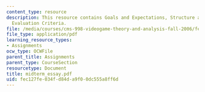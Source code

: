 ```yaml
---
content_type: resource
description: This resource contains Goals and Expectations, Structure and Submission,
  Evaluation Criteria.
file: /media/courses/cms-998-videogame-theory-and-analysis-fall-2006/fec127fe034fd84da9f00dc555a8ff6d_midterm_essay.pdf
file_type: application/pdf
learning_resource_types:
- Assignments
ocw_type: OCWFile
parent_title: Assignments
parent_type: CourseSection
resourcetype: Document
title: midterm_essay.pdf
uid: fec127fe-034f-d84d-a9f0-0dc555a8ff6d
---
```

